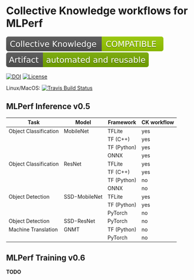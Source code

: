 # Collective Knowledge workflows for MLPerf

[![compatibility](https://github.com/ctuning/ck-guide-images/blob/master/ck-compatible.svg)](https://github.com/ctuning/ck)
[![automation](https://github.com/ctuning/ck-guide-images/blob/master/ck-artifact-automated-and-reusable.svg)](http://cTuning.org/ae)

[![DOI](https://zenodo.org/badge/149591037.svg)](https://zenodo.org/badge/latestdoi/149591037)
[![License](https://img.shields.io/badge/License-BSD%203--Clause-blue.svg)](https://opensource.org/licenses/BSD-3-Clause)

Linux/MacOS: [![Travis Build Status](https://travis-ci.org/ctuning/ck-mlperf.svg?branch=master)](https://travis-ci.org/ctuning/ck-mlperf)

## MLPerf Inference v0.5

| Task | Model | Framework | CK workflow |
|-|-|-|-|
| Object Classification | MobileNet | TFLite | yes |
|                       |           | TF (C++) | yes |
|                       |           | TF (Python) | yes |
|                       |           | ONNX | yes |
| Object Classification | ResNet | TFLite | yes |
|                       |        | TF (C++) | yes |
|                       |        | TF (Python) | no |
|                       |        | ONNX | no |
| Object Detection | SSD-MobileNet | TFLite | yes |
|                  |               | TF (Python) | yes |
|                  |               | PyTorch | no |
| Object Detection | SSD-ResNet | PyTorch | no |
| Machine Translation | GNMT | TF (Python) | no |
|                     |      | PyTorch | no |

## MLPerf Training v0.6
**TODO**
